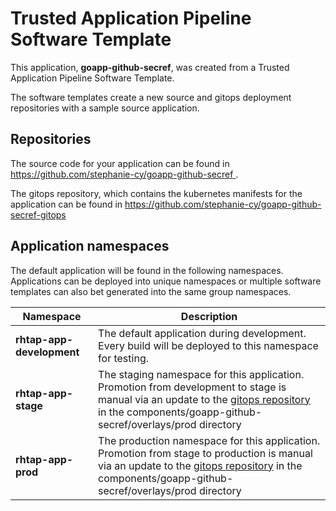# Trusted Application Pipeline Software Template

This application, **goapp-github-secref**, was created from a Trusted Application Pipeline Software Template.

The software templates create a new source and gitops deployment repositories with a sample source application. 

## Repositories

The source code for your application can be found in [https://github.com/stephanie-cy/goapp-github-secref ](https://github.com/stephanie-cy/goapp-github-secref ).
 
The gitops repository, which contains the kubernetes manifests for the application can be found in 
[https://github.com/stephanie-cy/goapp-github-secref-gitops ](https://github.com/stephanie-cy/goapp-github-secref-gitops ) 

## Application namespaces 

The default application will be found in the following namespaces. Applications can be deployed into unique namespaces or multiple software templates can also bet generated into the same group namespaces.  

|  Namespace   |  Description   |  
| -------- | -------- |   
| **rhtap-app-development** | The default application during development. Every build will be deployed to this namespace for testing. | 
| **rhtap-app-stage** | The staging namespace for this application. Promotion from development to stage is manual via an update to the [gitops repository](https://github.com/stephanie-cy/goapp-github-secref-gitops ) in the components/goapp-github-secref/overlays/prod directory |  
| **rhtap-app-prod** | The production namespace for this application. Promotion from stage to production is manual via an update to the [gitops repository](https://github.com/stephanie-cy/goapp-github-secref-gitops ) in the components/goapp-github-secref/overlays/prod directory | 